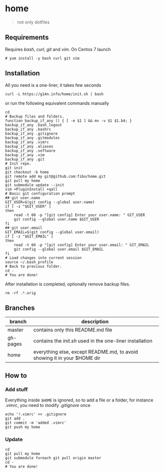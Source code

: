 # home

> not only dotfiles

## Requirements

Requires *bash*, *curl*, *git* and *vim*. On Centos 7 launch

```
# yum install -y bash curl git vim
```

## Installation

All you need is a one-liner, it takes few seconds

    curl -L https://g14n.info/home/init.sh | bash

or run the following equivalent commands manually

```
cd
# Backup files and folders. 
function backup_if_any () { [ -e $1 ] && mv -v $1 $1.b4; }
backup_if_any .bash_logout
backup_if_any .bashrc
backup_if_any .gitignore
backup_if_any .gitmodules
backup_if_any .vimrc
backup_if_any .aliases
backup_if_any .software
backup_if_any .vim
backup_if_any .git
# Init repo.
git init
git checkout -b home
git remote add my git@github.com:fibo/home.git
git pull my home
git submodule update --init
vim +PluginInstall +qall
# Basic git configuration prompt
## git user.name
GIT_USER=$(git config --global user.name)
if [ -z "$GIT_USER" ]
then
    read -t 60 -p "[git config] Enter your user.name: " GIT_USER
    git config --global user.name $GIT_USER
fi
## git user.email
GIT_EMAIL=$(git config --global user.email)
if [ -z "$GIT_EMAIL" ]
then
    read -t 60 -p "[git config] Enter your user.email: " GIT_EMAIL
    git config --global user.email $GIT_EMAIL
fi
# Load changes into current session
source ~/.bash_profile
# Back to previous folder.
cd -
# You are done!
```

After installation is completed, optionally remove backup files.

```
rm -rf .*.orig
```

## Branches

|branch  |description                                                              |
|--------|-------------------------------------------------------------------------|
|master  |contains only this README.md file                                        |
|gh-pages| contains the *init.sh* used in the one-liner installation                 |
|home    | everything else, except README.md, to avoid showing it in your $HOME dir|

## How to

### Add stuff

Everything inside `$HOME` is ignored, so to add a file or a folder, for instance *.vimrc*, you need to modify *.gitignore* once

    echo '!.vimrc' >> .gitignore
    git add .
    git commit -m 'added .vimrc'
    git push my home

### Update

    cd
    git pull my home
    git submodule foreach git pull origin master
    cd -
    # You are done!

